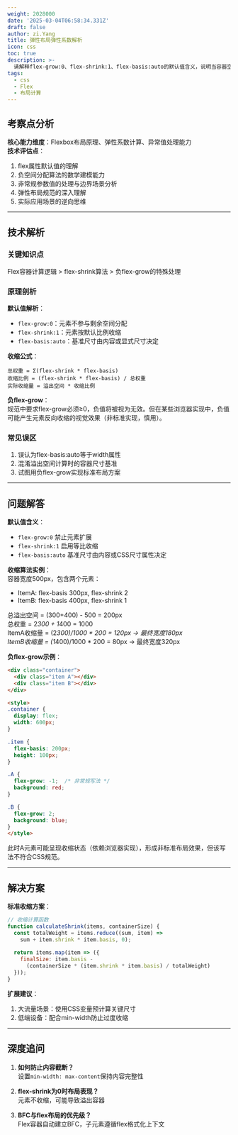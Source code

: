 ```yaml
---
weight: 2028000
date: '2025-03-04T06:58:34.331Z'
draft: false
author: zi.Yang
title: 弹性布局弹性系数解析
icon: css
toc: true
description: >-
  请解释flex-grow:0、flex-shrink:1、flex-basis:auto的默认值含义，说明当容器空间不足时flex-shrink的计算公式（加权收缩算法），并通过实例演示负flex-grow值的特殊应用场景。
tags:
  - css
  - Flex
  - 布局计算
---
```


## 考察点分析

**核心能力维度**：Flexbox布局原理、弹性系数计算、异常值处理能力  
**技术评估点**：  

1. flex属性默认值的理解  
2. 负空间分配算法的数学建模能力  
3. 非常规参数值的处理与边界场景分析  
4. 弹性布局规范的深入理解  
5. 实际应用场景的逆向思维  

---

## 技术解析

### 关键知识点

Flex容器计算逻辑 > flex-shrink算法 > 负flex-grow的特殊处理

### 原理剖析

**默认值解析**：  

- `flex-grow:0`：元素不参与剩余空间分配  
- `flex-shrink:1`：元素按默认比例收缩  
- `flex-basis:auto`：基准尺寸由内容或显式尺寸决定  

**收缩公式**：  

```
总权重 = Σ(flex-shrink * flex-basis)
收缩比例 = (flex-shrink * flex-basis) / 总权重
实际收缩量 = 溢出空间 * 收缩比例
```

**负flex-grow**：  
规范中要求flex-grow必须≥0，负值将被视为无效。但在某些浏览器实现中，负值可能产生元素反向收缩的视觉效果（非标准实现，慎用）。

### 常见误区

1. 误认为flex-basis:auto等于width属性  
2. 混淆溢出空间计算时的容器尺寸基准  
3. 试图用负flex-grow实现标准布局方案  

---

## 问题解答

**默认值含义**：  

- `flex-grow:0` 禁止元素扩展  
- `flex-shrink:1` 启用等比收缩  
- `flex-basis:auto` 基准尺寸由内容或CSS尺寸属性决定  

**收缩算法实例**：  
容器宽度500px，包含两个元素：  

- ItemA: flex-basis 300px, flex-shrink 2  
- ItemB: flex-basis 400px, flex-shrink 1  

总溢出空间 = (300+400) - 500 = 200px  
总权重 = 2*300 + 1*400 = 1000  
ItemA收缩量 = (2*300)/1000 * 200 = 120px → 最终宽度180px  
ItemB收缩量 = (1*400)/1000 * 200 = 80px → 最终宽度320px  

**负flex-grow示例**：  

```html
<div class="container">
  <div class="item A"></div>
  <div class="item B"></div>
</div>

<style>
.container {
  display: flex;
  width: 600px;
}

.item {
  flex-basis: 200px;
  height: 100px;
}

.A {
  flex-grow: -1;  /* 非常规写法 */
  background: red;
}

.B {
  flex-grow: 2;
  background: blue;
}
</style>
```

此时A元素可能呈现收缩状态（依赖浏览器实现），形成非标准布局效果，但该写法不符合CSS规范。

---

## 解决方案

**标准收缩方案**：  

```javascript
// 收缩计算函数
function calculateShrink(items, containerSize) {
  const totalWeight = items.reduce((sum, item) => 
    sum + item.shrink * item.basis, 0);
    
  return items.map(item => ({
    finalSize: item.basis - 
      (containerSize * (item.shrink * item.basis) / totalWeight)
  }));
}
```

**扩展建议**：  

1. 大流量场景：使用CSS变量预计算关键尺寸  
2. 低端设备：配合min-width防止过度收缩  

---

## 深度追问

1. **如何防止内容截断？**  
   设置`min-width: max-content`保持内容完整性  

2. **flex-shrink为0时布局表现？**  
   元素不收缩，可能导致溢出容器  

3. **BFC与flex布局的优先级？**  
   Flex容器自动建立BFC，子元素遵循flex格式化上下文
